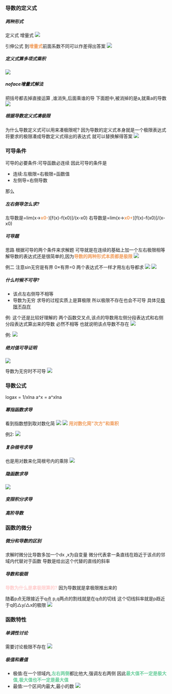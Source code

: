 
### 导数的定义式
##### 两种形式
定义式
增量式
![](img/Pasted%20image%2020221015185416.png)

引伸公式
到<font color=#F09B59 style=" font-weight:bold;">增量式</font>前面系数不同可以作差得出答案
![](img/Pasted%20image%2020221015185559.png)

##### 定义式算多项式乘积
![](img/Pasted%20image%2020221015185008.png)
##### noface增量式解法
把括号都去掉直接运算
,谁消失,后面乘谁的导
下面题中,被消掉的是a,就乘a的导数
![](img/Pasted%20image%2020221015185140.png)


##### 根据导数定义式凑极限
为什么导数定义式可以用来凑极限呢?
因为导数的定义式本身就是一个极限表达式
将要求的极限凑成导数定义式得出的表达式
就可以替换解得答案
![](img/Pasted%20image%2020221015184642.png)

### 可导条件
可导的必要条件:可导函数必连续
因此可导的条件是
* 连续:左极限=右极限=函数值
* 左侧导=右侧导数

那么
##### 左右侧导怎么求?
左导数是=lim(x-><font color=#F09B59 style=" font-weight:bold;">x0-</font>)[f(x)-f(x0)]/(x-x0)
右导数是=lim(x-><font color=#F09B59 style=" font-weight:bold;">x0+</font>)[f(x)-f(x0)]/(x-x0)


##### 可导题
思路
根据可导的两个条件来求解题
可导就是在连续的基础上加一个左右极限相等
解导数的表达式还是很简单的,因为<font color=#F09B59 style=" font-weight:bold;">导数的两种形式本质都是极限</font>
![](img/Pasted%20image%2020221015195506.png)

例二
注意sin无穷是有界
0×有界=0
两个表达式不一样才用左右导都求
![](img/Pasted%20image%2020221015200342.png)
![](img/Pasted%20image%2020221015200417.png)

##### 什么时候不可导?
* 该点左右侧导不相等
* 导数为无穷
求导的过程实质上是算极限
所以极限不存在也会不可导
具体见[极限不存在](jg_第一章_极限###极限不存在)

例:
这个还是比较好理解的
两个函数交叉点,该点的导数用左侧分段表达式和右侧分段表达式算出来的导数
必然不相等
也就说明该点导数不存在
![](img/Pasted%20image%2020221016150621.png)

例:
![](img/Pasted%20image%2020221016150349.png)

##### 绝对值可导证明
![](img/Pasted%20image%2020221015201712.png)

导数为无穷时不可导
![](img/Pasted%20image%2020221015205257.png)


### 导数公式
logax = 1/xlna
a^x = a^xlna




##### 幂指函数求导
看到指数想到取对数化简
![](img/Pasted%20image%2020221016193531.png)
![](img/Pasted%20image%2020221016193558.png)
<font color=#F09B59 style=" font-weight:bold;">用对数化简"次方"和乘积</font>

例2:
![](img/Pasted%20image%2020221016193416.png)


##### 复杂根号求导
也是用对数来化简根号内的乘除
![](img/Pasted%20image%2020221016200510.png)

##### 隐函数求导
![](img/Pasted%20image%2020221017011624.png)
##### 变限积分求导

##### 高阶导数



### 函数的微分
##### 微分和导数的区别
求解时微分比导数多加一个dx   ,x为自变量
微分代表拿一条直线在趋近于该点的邻域内代替对于函数
导数是给出这个代替的直线的斜率

##### 导数和极限
<font color=#FFCCCC style=" font-weight:bold;">导数为什么是拿极限算的?</font>
因为导数就是拿极限推出来的

随着p点无限接近于q点
p,q两点的割线就是在q点的切线
这个切线斜率就是p趋近于q的△y/△x的极限
![](img/Pasted%20image%2020221017010304.png)

### 函数特性
##### 单调性讨论
需要讨论极限不存在
![](img/Pasted%20image%2020221017012615.png)

##### 极值和最值
* 极值:在一个领域内,<font color=#66CC99 style=" font-weight:bold;">左右两侧</font>都比他大,强调左右两侧
因此<font color=#66CC99 style=" font-weight:bold;">最大值不一定是极大值,极大值也不一定是最大值</font>
* 最值:一个区间内最大,最小的数
![](img/Pasted%20image%2020221017013432.png)